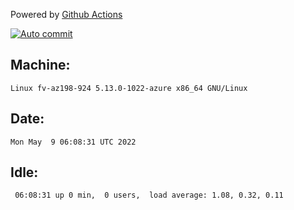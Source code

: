 Powered by [Github Actions](https://github.com/features/actions)

[![Auto commit](https://github.com/gyfary/workstation/workflows/Auto%20commit/badge.svg)](https://github.com/gyfary/workstation/actions?query=workflow%3A%22Auto+commit%22)

## Machine:
```
Linux fv-az198-924 5.13.0-1022-azure x86_64 GNU/Linux
```
## Date:
```
Mon May  9 06:08:31 UTC 2022
```
## Idle:
```
 06:08:31 up 0 min,  0 users,  load average: 1.08, 0.32, 0.11
```

